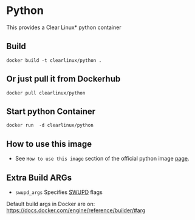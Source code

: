 Python
==========
This provides a Clear Linux* python container

Build
-----
```
docker build -t clearlinux/python .
```

Or just pull it from Dockerhub
---------------------------
```
docker pull clearlinux/python
```

Start python Container
-----------------------
```
docker run  -d clearlinux/python
```

How to use this image
---------------------
- See ``How to use this image`` section of the official python image [page](https://hub.docker.com/_/python).

Extra Build ARGs
----------------
- ``swupd_args`` Specifies [SWUPD](https://clearlinux.org/documentation/swupdate_how_to_run_the_updater.html) flags

Default build args in Docker are on: https://docs.docker.com/engine/reference/builder/#arg
